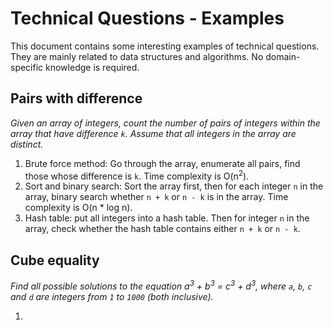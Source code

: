 # Technical Questions - Examples

This document contains some interesting examples of technical questions. They are mainly related to data structures and 
algorithms. No domain-specific knowledge is required.

## Pairs with difference

_Given an array of integers, count the number of pairs of integers within the array that have difference `k`. Assume that 
all integers in the array are distinct._

1. Brute force method: Go through the array, enumerate all pairs, find those whose difference is `k`. Time complexity is 
O(n<sup>2</sup>).
2. Sort and binary search: Sort the array first, then for each integer `n` in the array, binary search whether `n + k` 
or `n - k` is in the array. Time complexity is O(n * log n).
3. Hash table: put all integers into a hash table. Then for integer `n` in the array, check whether the hash table contains 
either `n + k` or `n - k`.

## Cube equality

_Find all possible solutions to the equation a<sup>3</sup> + b<sup>3</sup> = c<sup>3</sup> + d<sup>3</sup>, where `a`, 
`b`, `c` and `d` are integers from `1` to `1000` (both inclusive)._

1. 
